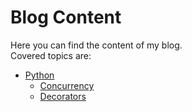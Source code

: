 # Blog Content

Here you can find the content of my blog.  
Covered topics are:
- [Python](python)
  - [Concurrency](python/concurrency)
  - [Decorators](python/decorators)
